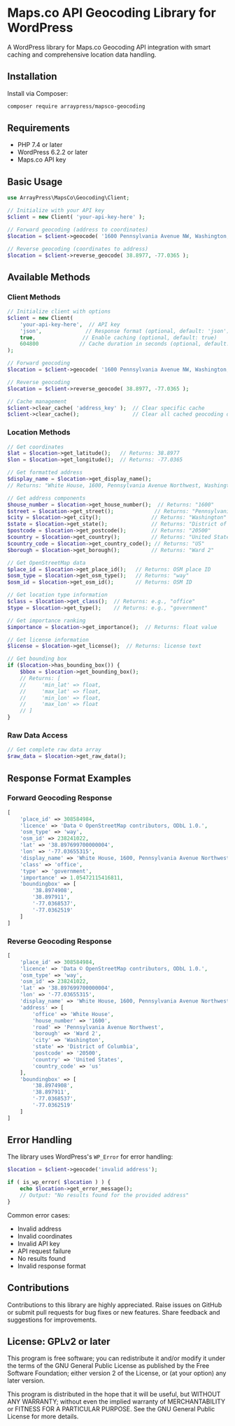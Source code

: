 # Maps.co API Geocoding Library for WordPress

A WordPress library for Maps.co Geocoding API integration with smart caching and comprehensive location data handling.

## Installation

Install via Composer:

```bash
composer require arraypress/mapsco-geocoding
```

## Requirements

- PHP 7.4 or later
- WordPress 6.2.2 or later
- Maps.co API key

## Basic Usage

```php
use ArrayPress\MapsCo\Geocoding\Client;

// Initialize with your API key
$client = new Client( 'your-api-key-here' );

// Forward geocoding (address to coordinates)
$location = $client->geocode( '1600 Pennsylvania Avenue NW, Washington, DC' );

// Reverse geocoding (coordinates to address)
$location = $client->reverse_geocode( 38.8977, -77.0365 );
```

## Available Methods

### Client Methods

```php
// Initialize client with options
$client = new Client(
    'your-api-key-here',  // API key
    'json',              // Response format (optional, default: 'json')
    true,               // Enable caching (optional, default: true)
    604800             // Cache duration in seconds (optional, default: 1 week)
);

// Forward geocoding
$location = $client->geocode( '1600 Pennsylvania Avenue NW, Washington, DC' );

// Reverse geocoding
$location = $client->reverse_geocode( 38.8977, -77.0365 );

// Cache management
$client->clear_cache( 'address_key' );  // Clear specific cache
$client->clear_cache();                 // Clear all cached geocoding data
```

### Location Methods

```php
// Get coordinates
$lat = $location->get_latitude();   // Returns: 38.8977
$lon = $location->get_longitude();  // Returns: -77.0365

// Get formatted address
$display_name = $location->get_display_name();
// Returns: "White House, 1600, Pennsylvania Avenue Northwest, Washington, DC 20500"

// Get address components
$house_number = $location->get_house_number();  // Returns: "1600"
$street = $location->get_street();             // Returns: "Pennsylvania Avenue Northwest"
$city = $location->get_city();                // Returns: "Washington"
$state = $location->get_state();              // Returns: "District of Columbia"
$postcode = $location->get_postcode();        // Returns: "20500"
$country = $location->get_country();          // Returns: "United States"
$country_code = $location->get_country_code(); // Returns: "US"
$borough = $location->get_borough();          // Returns: "Ward 2"

// Get OpenStreetMap data
$place_id = $location->get_place_id();   // Returns: OSM place ID
$osm_type = $location->get_osm_type();   // Returns: "way"
$osm_id = $location->get_osm_id();       // Returns: OSM ID

// Get location type information
$class = $location->get_class();  // Returns: e.g., "office"
$type = $location->get_type();    // Returns: e.g., "government"

// Get importance ranking
$importance = $location->get_importance();  // Returns: float value

// Get license information
$license = $location->get_license();  // Returns: license text

// Get bounding box
if ($location->has_bounding_box()) {
    $bbox = $location->get_bounding_box();
    // Returns: [
    //     'min_lat' => float,
    //     'max_lat' => float,
    //     'min_lon' => float,
    //     'max_lon' => float
    // ]
}
```

### Raw Data Access

```php
// Get complete raw data array
$raw_data = $location->get_raw_data();
```

## Response Format Examples

### Forward Geocoding Response

```php
[
    'place_id' => 308584984,
    'licence' => 'Data © OpenStreetMap contributors, ODbL 1.0.',
    'osm_type' => 'way',
    'osm_id' => 238241022,
    'lat' => '38.897699700000004',
    'lon' => '-77.03655315',
    'display_name' => 'White House, 1600, Pennsylvania Avenue Northwest, Ward 2, Washington, District of Columbia, 20500, United States',
    'class' => 'office',
    'type' => 'government',
    'importance' => 1.05472115416811,
    'boundingbox' => [
        '38.8974908',
        '38.897911',
        '-77.0368537',
        '-77.0362519'
    ]
]
```

### Reverse Geocoding Response

```php
[
    'place_id' => 308584984,
    'licence' => 'Data © OpenStreetMap contributors, ODbL 1.0.',
    'osm_type' => 'way',
    'osm_id' => 238241022,
    'lat' => '38.897699700000004',
    'lon' => '-77.03655315',
    'display_name' => 'White House, 1600, Pennsylvania Avenue Northwest, Ward 2, Washington, District of Columbia, 20500, United States',
    'address' => [
        'office' => 'White House',
        'house_number' => '1600',
        'road' => 'Pennsylvania Avenue Northwest',
        'borough' => 'Ward 2',
        'city' => 'Washington',
        'state' => 'District of Columbia',
        'postcode' => '20500',
        'country' => 'United States',
        'country_code' => 'us'
    ],
    'boundingbox' => [
        '38.8974908',
        '38.897911',
        '-77.0368537',
        '-77.0362519'
    ]
]
```

## Error Handling

The library uses WordPress's `WP_Error` for error handling:

```php
$location = $client->geocode('invalid address');

if ( is_wp_error( $location ) ) {
    echo $location->get_error_message();
    // Output: "No results found for the provided address"
}
```

Common error cases:
- Invalid address
- Invalid coordinates
- Invalid API key
- API request failure
- No results found
- Invalid response format

## Contributions

Contributions to this library are highly appreciated. Raise issues on GitHub or submit pull requests for bug fixes or new features. Share feedback and suggestions for improvements.

## License: GPLv2 or later

This program is free software; you can redistribute it and/or modify it under the terms of the GNU General Public License as published by the Free Software Foundation; either version 2 of the License, or (at your option) any later version.

This program is distributed in the hope that it will be useful, but WITHOUT ANY WARRANTY; without even the implied warranty of MERCHANTABILITY or FITNESS FOR A PARTICULAR PURPOSE. See the GNU General Public License for more details.